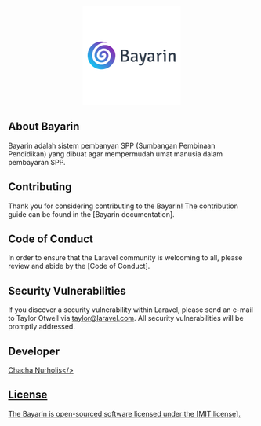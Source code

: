<p align="center"><img src="public/img/bayarin.png" width="200"></p>

## About Bayarin

Bayarin adalah sistem pembanyan SPP (Sumbangan Pembinaan Pendidikan) yang dibuat agar mempermudah umat manusia dalam pembayaran SPP.

## Contributing

Thank you for considering contributing to the Bayarin! The contribution guide can be found in the [Bayarin documentation].

## Code of Conduct

In order to ensure that the Laravel community is welcoming to all, please review and abide by the [Code of Conduct].

## Security Vulnerabilities

If you discover a security vulnerability within Laravel, please send an e-mail to Taylor Otwell via [taylor@laravel.com](mailto:taylor@laravel.com). All security vulnerabilities will be promptly addressed.

## Developer

<a href="https://github.com/chanurholis">Chacha Nurholis</>

## License

The Bayarin is open-sourced software licensed under the [MIT license].
